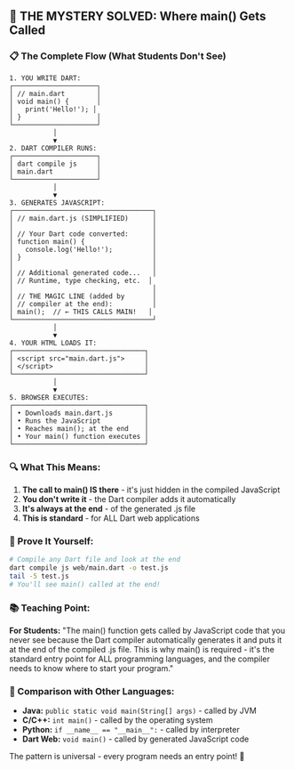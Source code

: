 ## 🎯 **THE MYSTERY SOLVED: Where main() Gets Called**

### **📋 The Complete Flow (What Students Don't See)**

```
1. YOU WRITE DART:
┌─────────────────────┐
│ // main.dart        │
│ void main() {       │
│   print('Hello!'); │
│ }                   │
└─────────────────────┘
           │
           ▼
2. DART COMPILER RUNS:
┌─────────────────────┐
│ dart compile js     │
│ main.dart           │
└─────────────────────┘
           │
           ▼
3. GENERATES JAVASCRIPT:
┌───────────────────────────────────┐
│ // main.dart.js (SIMPLIFIED)      │
│                                   │
│ // Your Dart code converted:      │
│ function main() {                 │
│   console.log('Hello!');          │
│ }                                 │
│                                   │
│ // Additional generated code...   │
│ // Runtime, type checking, etc.  │
│                                   │
│ // THE MAGIC LINE (added by       │
│ // compiler at the end):          │
│ main();  // ← THIS CALLS MAIN!   │
└───────────────────────────────────┘
           │
           ▼
4. YOUR HTML LOADS IT:
┌─────────────────────────────────┐
│ <script src="main.dart.js">     │
│ </script>                       │
└─────────────────────────────────┘
           │
           ▼
5. BROWSER EXECUTES:
┌─────────────────────────────────┐
│ • Downloads main.dart.js        │
│ • Runs the JavaScript           │
│ • Reaches main(); at the end    │
│ • Your main() function executes │
└─────────────────────────────────┘
```

### **🔍 What This Means:**

1. **The call to main() IS there** - it's just hidden in the compiled JavaScript
2. **You don't write it** - the Dart compiler adds it automatically  
3. **It's always at the end** - of the generated .js file
4. **This is standard** - for ALL Dart web applications

### **🧪 Prove It Yourself:**

```bash
# Compile any Dart file and look at the end
dart compile js web/main.dart -o test.js
tail -5 test.js
# You'll see main() called at the end!
```

### **📚 Teaching Point:**

**For Students:** "The main() function gets called by JavaScript code that you never see because the Dart compiler automatically generates it and puts it at the end of the compiled .js file. This is why main() is required - it's the standard entry point for ALL programming languages, and the compiler needs to know where to start your program."

### **🎯 Comparison with Other Languages:**

- **Java:** `public static void main(String[] args)` - called by JVM
- **C/C++:** `int main()` - called by the operating system  
- **Python:** `if __name__ == "__main__":` - called by interpreter
- **Dart Web:** `void main()` - called by generated JavaScript code

The pattern is universal - every program needs an entry point! 🚀

